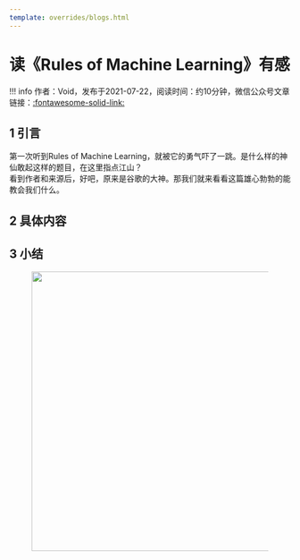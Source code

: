 ```yaml
---
template: overrides/blogs.html
---
```


# 读《Rules of Machine Learning》有感

!!! info 
    作者：Void，发布于2021-07-22，阅读时间：约10分钟，微信公众号文章链接：[:fontawesome-solid-link:](https://mp.weixin.qq.com/s/XwtXpa1hOKrN6fIC-zpyKw)

## 1 引言

第一次听到Rules of Machine Learning，就被它的勇气吓了一跳。是什么样的神仙敢起这样的题目，在这里指点江山？  
看到作者和来源后，好吧，原来是谷歌的大神。那我们就来看看这篇雄心勃勃的能教会我们什么。

## 2 具体内容


## 3 小结


<figure>
  <img src="https://cdn.jsdelivr.net/gh/BulletTech2021/Pics/2021-6-14/1623639526512-1080P%20(Full%20HD)%20-%20Tail%20Pic.png" width="500" />
</figure>
